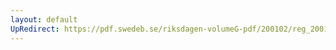 ```yaml
---
layout: default
UpRedirect: https://pdf.swedeb.se/riksdagen-volumeG-pdf/200102/reg_200102/reg_200102_0143.pdf
---
```

